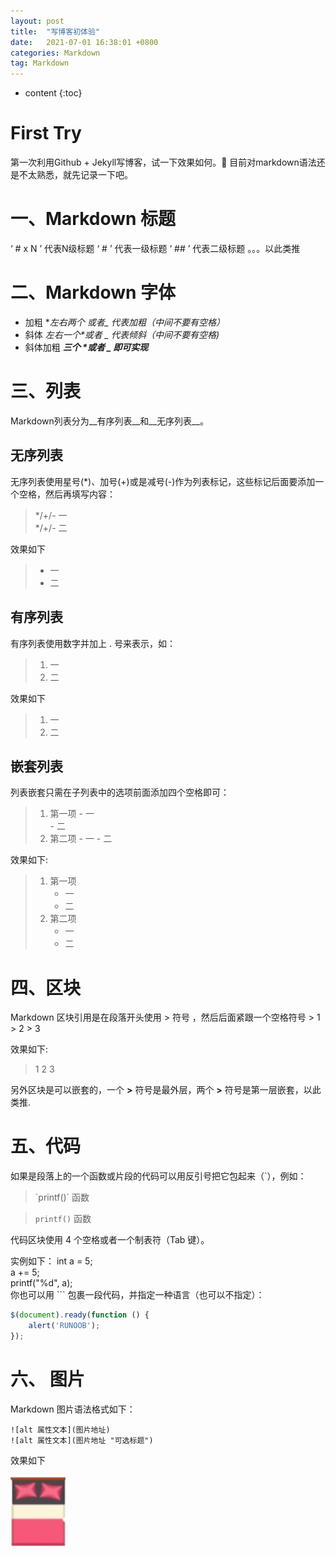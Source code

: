```yaml
---
layout: post
title:  "写博客初体验"
date:   2021-07-01 16:38:01 +0800
categories: Markdown
tag: Markdown
---
```


* content
{:toc}


# First Try
第一次利用Github + Jekyll写博客，试一下效果如何。🙂
目前对markdown语法还是不太熟悉，就先记录一下吧。
# 一、Markdown 标题
‘ # x N ’ 代表N级标题
‘ # ’ 代表一级标题
‘ ## ’ 代表二级标题
。。。以此类推
# 二、Markdown 字体
- 加粗
  **左右两个 *或者_ 代表加粗（中间不要有空格）**
- 斜体
  _左右一个*或者 _ 代表倾斜（中间不要有空格)_
- 斜体加粗
  ___三个 *或者 _ 即可实现___ 

# 三、列表
Markdown列表分为__有序列表__和__无序列表__。
## 无序列表
无序列表使用星号(*)、加号(+)或是减号(-)作为列表标记，这些标记后面要添加一个空格，然后再填写内容：
>\*/+/- 一   
>\*/+/- 二

效果如下

>* 一       
>* 二

## 有序列表
有序列表使用数字并加上 . 号来表示，如：
>1. 一     
>2. 二

效果如下

>1. 一
>2. 二

## 嵌套列表
列表嵌套只需在子列表中的选项前面添加四个空格即可：
>1. 第一项
>       \- 一   
>       \- 二 
>2. 第二项
>       \- 一
>       \- 二

效果如下:

>1. 第一项
>       - 一
>       - 二
>2. 第二项
>       - 一
>       - 二

# 四、区块
Markdown 区块引用是在段落开头使用 > 符号 ，然后后面紧跟一个空格符号
\> 1
\> 2
\> 3

效果如下:

> 1
> 2
> 3

另外区块是可以嵌套的，一个 **>** 符号是最外层，两个 **>** 符号是第一层嵌套，以此类推.

# 五、代码
如果是段落上的一个函数或片段的代码可以用反引号把它包起来（\`），例如：
> <p> `printf()` 函数 <p>

>`printf()` 函数

代码区块使用 4 个空格或者一个制表符（Tab 键）。

实例如下：
	int a = 5;    
	a += 5;    
	printf("%d", a);    
你也可以用 ``` 包裹一段代码，并指定一种语言（也可以不指定）：

```javascript
$(document).ready(function () {
    alert('RUNOOB');
});
```

# 六、 图片
Markdown 图片语法格式如下：

```
![alt 属性文本](图片地址)
![alt 属性文本](图片地址 "可选标题")
```
效果如下

![Test Image](./images/2021-07-01-first-try/BED.png)

